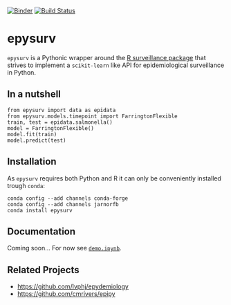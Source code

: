 [![Binder](https://mybinder.org/badge_logo.svg)](https://mybinder.org/v2/gh/JarnoRFB/epysurv/master?urlpath=lab/tree/demo.ipynb)
[![Build Status](https://travis-ci.com/JarnoRFB/epysurv.svg?token=dmY4GfBz2Rs5oxYeuMhW&branch=master)](https://travis-ci.com/JarnoRFB/epysurv)

# epysurv
`epysurv` is a Pythonic wrapper around the [R surveillance package](https://cran.r-project.org/web/packages/surveillance/index.html) 
that strives to implement a `scikit-learn` like API for epidemiological surveillance in Python. 

## In a nutshell

    from epysurv import data as epidata
    from epysurv.models.timepoint import FarringtonFlexible
    train, test = epidata.salmonella()
    model = FarringtonFlexible()
    model.fit(train)
    model.predict(test)


## Installation
As `epysurv` requires both Python and R it can only be conveniently installed trough `conda`:

    conda config --add channels conda-forge 
    conda config --add channels jarnorfb 
    conda install epysurv

## Documentation
Coming soon... For now see [`demo.ipynb`](demo.ipynb).
    
## Related Projects
* https://github.com/lvphj/epydemiology
* https://github.com/cmrivers/epipy
